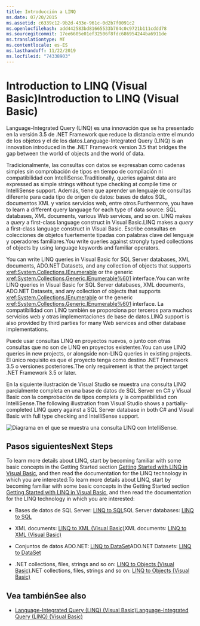 ```yaml
---
title: Introducción a LINQ
ms.date: 07/20/2015
ms.assetid: c6339c12-9b2d-433e-961c-0d2b7f0091c2
ms.openlocfilehash: add442583bd81665533b704c0c9721b111cddd78
ms.sourcegitcommit: 17ee6605e01ef32506f8fdc686954244ba6911de
ms.translationtype: MT
ms.contentlocale: es-ES
ms.lasthandoff: 11/22/2019
ms.locfileid: "74338903"
---
```

# <a name="introduction-to-linq-visual-basic"></a><span data-ttu-id="b7efe-102">Introduction to LINQ (Visual Basic)</span><span class="sxs-lookup"><span data-stu-id="b7efe-102">Introduction to LINQ (Visual Basic)</span></span>
<span data-ttu-id="b7efe-103">Language-Integrated Query (LINQ) es una innovación que se ha presentado en la versión 3.5 de .NET Framework que reduce la distancia entre el mundo de los objetos y el de los datos.</span><span class="sxs-lookup"><span data-stu-id="b7efe-103">Language-Integrated Query (LINQ) is an innovation introduced in the .NET Framework version 3.5 that bridges the gap between the world of objects and the world of data.</span></span>  
  
 <span data-ttu-id="b7efe-104">Tradicionalmente, las consultas con datos se expresaban como cadenas simples sin comprobación de tipos en tiempo de compilación ni compatibilidad con IntelliSense.</span><span class="sxs-lookup"><span data-stu-id="b7efe-104">Traditionally, queries against data are expressed as simple strings without type checking at compile time or IntelliSense support.</span></span> <span data-ttu-id="b7efe-105">Además, tiene que aprender un lenguaje de consultas diferente para cada tipo de origen de datos: bases de datos SQL, documentos XML y varios servicios web, entre otros.</span><span class="sxs-lookup"><span data-stu-id="b7efe-105">Furthermore, you have to learn a different query language for each type of data source: SQL databases, XML documents, various Web services, and so on.</span></span> <span data-ttu-id="b7efe-106">LINQ makes a *query* a first-class language construct in Visual Basic.</span><span class="sxs-lookup"><span data-stu-id="b7efe-106">LINQ makes a *query* a first-class language construct in Visual Basic.</span></span> <span data-ttu-id="b7efe-107">Escribe consultas en colecciones de objetos fuertemente tipadas con palabras clave del lenguaje y operadores familiares.</span><span class="sxs-lookup"><span data-stu-id="b7efe-107">You write queries against strongly typed collections of objects by using language keywords and familiar operators.</span></span>  
  
 <span data-ttu-id="b7efe-108">You can write LINQ queries in Visual Basic for SQL Server databases, XML documents, ADO.NET Datasets, and any collection of objects that supports <xref:System.Collections.IEnumerable> or the generic <xref:System.Collections.Generic.IEnumerable%601> interface.</span><span class="sxs-lookup"><span data-stu-id="b7efe-108">You can write LINQ queries in Visual Basic for SQL Server databases, XML documents, ADO.NET Datasets, and any collection of objects that supports <xref:System.Collections.IEnumerable> or the generic <xref:System.Collections.Generic.IEnumerable%601> interface.</span></span> <span data-ttu-id="b7efe-109">La compatibilidad con LINQ también se proporciona por terceros para muchos servicios web y otras implementaciones de base de datos.</span><span class="sxs-lookup"><span data-stu-id="b7efe-109">LINQ support is also provided by third parties for many Web services and other database implementations.</span></span>  
  
 <span data-ttu-id="b7efe-110">Puede usar consultas LINQ en proyectos nuevos, o junto con otras consultas que no son de LINQ en proyectos existentes.</span><span class="sxs-lookup"><span data-stu-id="b7efe-110">You can use LINQ queries in new projects, or alongside non-LINQ queries in existing projects.</span></span> <span data-ttu-id="b7efe-111">El único requisito es que el proyecto tenga como destino .NET Framework 3.5 o versiones posteriores.</span><span class="sxs-lookup"><span data-stu-id="b7efe-111">The only requirement is that the project target .NET Framework 3.5 or later.</span></span>  
  
 <span data-ttu-id="b7efe-112">En la siguiente ilustración de Visual Studio se muestra una consulta LINQ parcialmente completa en una base de datos de SQL Server en C# y Visual Basic con la comprobación de tipos completa y la compatibilidad con IntelliSense.</span><span class="sxs-lookup"><span data-stu-id="b7efe-112">The following illustration from Visual Studio shows a partially-completed LINQ query against a SQL Server database in both C# and Visual Basic with full type checking and IntelliSense support.</span></span>  
  
 ![Diagrama en el que se muestra una consulta LINQ con IntelliSense.](./media/introduction-to-linq/linq-query-intellisense.png)  
  
## <a name="next-steps"></a><span data-ttu-id="b7efe-114">Pasos siguientes</span><span class="sxs-lookup"><span data-stu-id="b7efe-114">Next Steps</span></span>  
 <span data-ttu-id="b7efe-115">To learn more details about LINQ, start by becoming familiar with some basic concepts in the Getting Started section [Getting Started with LINQ in Visual Basic](../../../../visual-basic/programming-guide/concepts/linq/getting-started-with-linq.md), and then read the documentation for the LINQ technology in which you are interested:</span><span class="sxs-lookup"><span data-stu-id="b7efe-115">To learn more details about LINQ, start by becoming familiar with some basic concepts in the Getting Started section [Getting Started with LINQ in Visual Basic](../../../../visual-basic/programming-guide/concepts/linq/getting-started-with-linq.md), and then read the documentation for the LINQ technology in which you are interested:</span></span>  
  
- <span data-ttu-id="b7efe-116">Bases de datos de SQL Server: [LINQ to SQL](../../../../framework/data/adonet/sql/linq/index.md)</span><span class="sxs-lookup"><span data-stu-id="b7efe-116">SQL Server databases: [LINQ to SQL](../../../../framework/data/adonet/sql/linq/index.md)</span></span>  
  
- <span data-ttu-id="b7efe-117">XML documents: [LINQ to XML (Visual Basic)](../../../../visual-basic/programming-guide/concepts/linq/linq-to-xml.md)</span><span class="sxs-lookup"><span data-stu-id="b7efe-117">XML documents: [LINQ to XML (Visual Basic)](../../../../visual-basic/programming-guide/concepts/linq/linq-to-xml.md)</span></span>  
  
- <span data-ttu-id="b7efe-118">Conjuntos de datos ADO.NET: [LINQ to DataSet](../../../../framework/data/adonet/linq-to-dataset.md)</span><span class="sxs-lookup"><span data-stu-id="b7efe-118">ADO.NET Datasets: [LINQ to DataSet](../../../../framework/data/adonet/linq-to-dataset.md)</span></span>  
  
- <span data-ttu-id="b7efe-119">.NET collections, files, strings and so on: [LINQ to Objects (Visual Basic)](../../../../visual-basic/programming-guide/concepts/linq/linq-to-objects.md)</span><span class="sxs-lookup"><span data-stu-id="b7efe-119">.NET collections, files, strings and so on: [LINQ to Objects (Visual Basic)](../../../../visual-basic/programming-guide/concepts/linq/linq-to-objects.md)</span></span>  
  
## <a name="see-also"></a><span data-ttu-id="b7efe-120">Vea también</span><span class="sxs-lookup"><span data-stu-id="b7efe-120">See also</span></span>

- [<span data-ttu-id="b7efe-121">Language-Integrated Query (LINQ) (Visual Basic)</span><span class="sxs-lookup"><span data-stu-id="b7efe-121">Language-Integrated Query (LINQ) (Visual Basic)</span></span>](../../../../visual-basic/programming-guide/concepts/linq/index.md)
